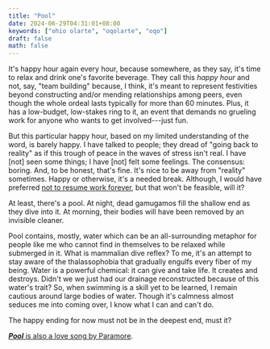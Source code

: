```yaml
---
title: "Pool"
date: 2024-06-29T04:31:01+08:00
keywords: ["ohio olarte", "oqolarte", "oqo"]
draft: false
math: false
---
```


It's happy hour again every hour, because somewhere, as they say, it's
time to relax and drink one's favorite beverage. They call this *happy
hour* and not, say, "team building" because, I think, it's meant to
represent festivities beyond constructing and/or mending
relationships among peers, even though the whole ordeal lasts typically
for more than 60 minutes. Plus, it has a low-budget, low-stakes ring to
it, an event that demands no grueling work for anyone who wants to get
involved---just fun.

But this particular happy hour, based on my limited understanding of the
word, is barely happy. I have talked to people; they dread of "going
back to reality" as if this trough of peace in the waves of stress isn't
real. I have [not] seen some things; I have [not] felt some feelings.
The consensus: boring.
And, to be honest, that's fine. It's nice to be away from "reality"
sometimes. Happy or otherwise, it's a needed break.
Although, I would have preferred
[not to resume work forever](/anti-work), but that won't be feasible,
will it?

At least, there's a pool. At night, dead gamugamos fill the shallow end
as they dive into it. At morning, their bodies will have been removed by
an invisible cleaner.

Pool contains, mostly, water which can be an all-surrounding metaphor
for people like me who cannot find in themselves to be relaxed while
submerged in it. What is mammalian dive reflex? To me, it's an attempt
to stay aware of the thalassophobia that gradually engulfs every fiber
of my being. Water is a powerful chemical: it can give and take life. It
creates and destroys. Didn't we we just had our drainage reconstructed
because of this water's trait? So, when swimming is a skill yet to be
learned, I remain cautious around large bodies of water. Though it's
calmness almost seduces me into coming over, I know what I can and can't
do.

The happy ending for now must not be in the deepest end, must it?

[***Pool*** is also a love song by Paramore](https://www.youtube.com/watch?v=3m8ElO9Y50Y).
